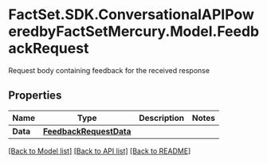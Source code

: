 # FactSet.SDK.ConversationalAPIPoweredbyFactSetMercury.Model.FeedbackRequest
Request body containing feedback for the received response 

## Properties

Name | Type | Description | Notes
------------ | ------------- | ------------- | -------------
**Data** | [**FeedbackRequestData**](FeedbackRequestData.md) |  | 

[[Back to Model list]](../README.md#documentation-for-models) [[Back to API list]](../README.md#documentation-for-api-endpoints) [[Back to README]](../README.md)

